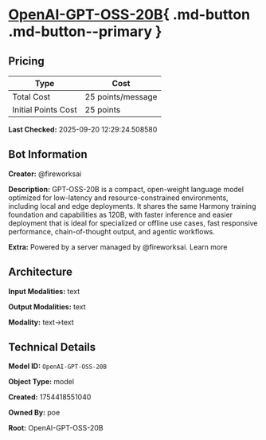 # [OpenAI-GPT-OSS-20B](https://poe.com/OpenAI-GPT-OSS-20B){ .md-button .md-button--primary }

## Pricing

| Type | Cost |
|------|------|
| Total Cost | 25 points/message |
| Initial Points Cost | 25 points |

**Last Checked:** 2025-09-20 12:29:24.508580


## Bot Information

**Creator:** @fireworksai

**Description:** GPT-OSS-20B is a compact, open-weight language model optimized for low-latency and resource-constrained environments, including local and edge deployments. It shares the same Harmony training foundation and capabilities as 120B, with faster inference and easier deployment that is ideal for specialized or offline use cases, fast responsive performance, chain-of-thought output, and agentic workflows.

**Extra:** Powered by a server managed by @fireworksai. Learn more


## Architecture

**Input Modalities:** text

**Output Modalities:** text

**Modality:** text->text


## Technical Details

**Model ID:** `OpenAI-GPT-OSS-20B`

**Object Type:** model

**Created:** 1754418551040

**Owned By:** poe

**Root:** OpenAI-GPT-OSS-20B
